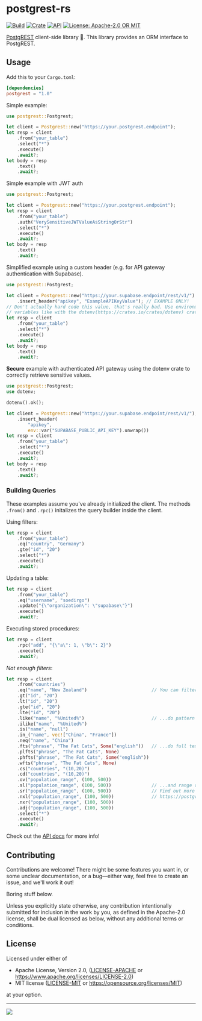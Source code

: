 # postgrest-rs

[![Build](https://github.com/supabase/postgrest-rs/workflows/CI/badge.svg)](https://github.com/supabase/postgrest-rs/actions?query=branch%3Amaster)
[![Crate](https://img.shields.io/crates/v/postgrest.svg)](https://crates.io/crates/postgrest)
[![API](https://docs.rs/postgrest/badge.svg)](https://docs.rs/postgrest)
[![License: Apache-2.0 OR MIT](https://img.shields.io/crates/l/postgrest.svg)](#license)

[PostgREST](https://postgrest.org/) client-side library 🦀. This library provides an ORM interface to PostgREST.

## Usage

Add this to your `Cargo.toml`:

```toml
[dependencies]
postgrest = "1.0"
```

Simple example:

```rust
use postgrest::Postgrest;

let client = Postgrest::new("https://your.postgrest.endpoint");
let resp = client
    .from("your_table")
    .select("*")
    .execute()
    .await?;
let body = resp
    .text()
    .await?;
```

Simple example with JWT auth

```rust
use postgrest::Postgrest;

let client = Postgrest::new("https://your.postgrest.endpoint");
let resp = client
    .from("your_table")
    .auth("VerySensitiveJWTValueAsStringOrStr")
    .select("*")
    .execute()
    .await?;
let body = resp
    .text()
    .await?;
```

Simplified example using a custom header (e.g. for API gateway authentication with Supabase).

```rust
use postgrest::Postgrest;

let client = Postgrest::new("https://your.supabase.endpoint/rest/v1/")
    .insert_header("apikey", "ExampleAPIKeyValue"); // EXAMPLE ONLY!
// Don't actually hard code this value, that's really bad. Use environment
// variables like with the dotenv(https://crates.io/crates/dotenv) crate to inject
let resp = client
    .from("your_table")
    .select("*")
    .execute()
    .await?;
let body = resp
    .text()
    .await?;
```

**Secure** example with authenticated API gateway using the dotenv crate to correctly retrieve sensitive values.

```rust
use postgrest::Postgrest;
use dotenv;

dotenv().ok(); 

let client = Postgrest::new("https://your.supabase.endpoint/rest/v1/");
    .insert_header(
        "apikey",
        env::var("SUPABASE_PUBLIC_API_KEY").unwrap())
let resp = client
    .from("your_table")
    .select("*")
    .execute()
    .await?;
let body = resp
    .text()
    .await?;
```

### Building Queries

These examples assume you've already initialized the client.  The methods `.from()` and `.rpc()` initalizes the query builder inside the client.

Using filters:

```rust
let resp = client
    .from("your_table")
    .eq("country", "Germany")
    .gte("id", "20")
    .select("*")
    .execute()
    .await?;
```

Updating a table:

```rust
let resp = client
    .from("your_table")
    .eq("username", "soedirgo")
    .update("{\"organization\": \"supabase\"}")
    .execute()
    .await?;
```

Executing stored procedures:

```rust
let resp = client
    .rpc("add", "{\"a\": 1, \"b\": 2}")
    .execute()
    .await?;
```

_Not enough filters_:

```rust
let resp = client
    .from("countries")
    .eq("name", "New Zealand")                        // You can filter for equality...
    .gt("id", "20")
    .lt("id", "20")
    .gte("id", "20")
    .lte("id", "20")
    .like("name", "%United%")                         // ...do pattern matching...
    .ilike("name", "%United%")
    .is("name", "null")
    .in_("name", vec!["China", "France"])
    .neq("name", "China")
    .fts("phrase", "The Fat Cats", Some("english"))   // ...do full text search...
    .plfts("phrase", "The Fat Cats", None)
    .phfts("phrase", "The Fat Cats", Some("english"))
    .wfts("phrase", "The Fat Cats", None)
    .cs("countries", "(10,20)")
    .cd("countries", "(10,20)")
    .ov("population_range", (100, 500))
    .sl("population_range", (100, 500))               // ...and range operations!
    .sr("population_range", (100, 500))               // Find out more about the filters at:
    .nxl("population_range", (100, 500))              // https://postgrest.org/en/stable/api.html#operators
    .nxr("population_range", (100, 500))
    .adj("population_range", (100, 500))
    .select("*")
    .execute()
    .await?;
```

Check out the [API docs](https://docs.rs/postgrest) for more info!

## Contributing

Contributions are welcome! There might be some features you want in, or some
unclear documentation, or a bug—either way, feel free to create an issue, and
we'll work it out!

Boring stuff below.

Unless you explicitly state otherwise, any contribution intentionally submitted
for inclusion in the work by you, as defined in the Apache-2.0 license, shall be
dual licensed as below, without any additional terms or conditions.

## License

Licensed under either of

-   Apache License, Version 2.0, ([LICENSE-APACHE](LICENSE-APACHE) or
    https://www.apache.org/licenses/LICENSE-2.0)
-   MIT license ([LICENSE-MIT](LICENSE-MIT) or https://opensource.org/licenses/MIT)

at your option.

---

![](https://camo.githubusercontent.com/f266fbf746ee25b75480696176e356b84688f1e9/68747470733a2f2f67697463646e2e78797a2f7265706f2f73757061626173652f6d6f6e6f7265706f2f6d61737465722f7765622f7374617469632f77617463682d7265706f2e676966)
